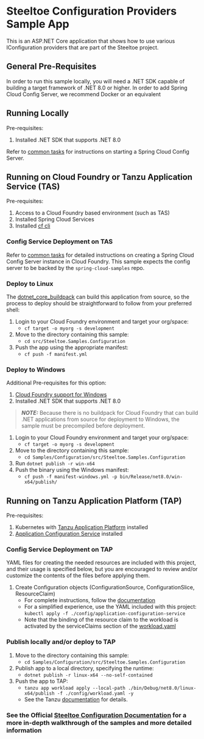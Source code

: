 ﻿# Steeltoe Configuration Providers Sample App

This is an ASP.NET Core application that shows how to use various IConfiguration providers that are part of the Steeltoe project.

## General Pre-Requisites

In order to run this sample locally, you will need a .NET SDK capable of building a target framework of .NET 8.0 or higher.
In order to add Spring Cloud Config Server, we recommend Docker or an equivalent

## Running Locally

Pre-requisites:

1. Installed .NET SDK that supports .NET 8.0

Refer to [common tasks](/CommonTasks.md#Spring-Cloud-Config-Server) for instructions on starting a Spring Cloud Config Server.

## Running on Cloud Foundry or Tanzu Application Service (TAS)

Pre-requisites:

1. Access to a Cloud Foundry based environment (such as TAS)
1. Installed Spring Cloud Services
1. Installed [cf cli](https://docs.cloudfoundry.org/cf-cli/install-go-cli.html)

### Config Service Deployment on TAS

Refer to [common tasks](/CommonTasks.md#Spring-Cloud-Config-Server#provision-sccs-on-cloud-foundry) for detailed instructions on creating a Spring Cloud Config Server instance in Cloud Foundry. This sample expects the config server to be backed by the `spring-cloud-samples` repo.

### Deploy to Linux

The [dotnet_core_buildpack](https://github.com/cloudfoundry/dotnet-core-buildpack) can build this application from source, so the process to deploy should be straightforward to follow from your preferred shell:

1. Login to your Cloud Foundry environment and target your org/space:
   - `cf target -o myorg -s development`
1. Move to the directory containing this sample:
   - `cd src/Steeltoe.Samples.Configuration`
1. Push the app using the appropriate manifest:
   - `cf push -f manifest.yml`

### Deploy to Windows

Additional Pre-requisites for this option:

1. [Cloud Foundry support for Windows](https://docs.vmware.com/en/VMware-Tanzu-Application-Service/5.0/tas-for-vms/windows-index.html)
1. Installed .NET SDK that supports .NET 8.0

>**_NOTE:_** Because there is no buildpack for Cloud Foundry that can build .NET applications from source for deployment to Windows, the sample must be precompiled before deployment.

1. Login to your Cloud Foundry environment and target your org/space:
   - `cf target -o myorg -s development`
1. Move to the directory containing this sample:
   - `cd Samples/Configuration/src/Steeltoe.Samples.Configuration`
1. Run `dotnet publish -r win-x64`
1. Push the binary using the Windows manifest:
   - `cf push -f manifest-windows.yml -p bin/Release/net8.0/win-x64/publish/`

## Running on Tanzu Application Platform (TAP)

Pre-requisites:

1. Kubernetes with [Tanzu Application Platform](https://docs.vmware.com/en/VMware-Tanzu-Application-Platform/index.html) installed
1. [Application Configuration Service](https://docs.vmware.com/en/Application-Configuration-Service-for-VMware-Tanzu/index.html) installed

<!-- TODO: confirm if the standard https://tanzu.academy/guides/developer-sandbox will work for this -->

### Config Service Deployment on TAP

YAML files for creating the needed resources are included with this project, and their usage is specified below, but you are encouraged to review and/or customize the contents of the files before applying them.

1. Create Configuration objects (ConfigurationSource, ConfigurationSlice, ResourceClaim)
   - For complete instructions, follow the [documentation](https://docs.vmware.com/en/Application-Configuration-Service-for-VMware-Tanzu/index.html)
   - For a simplified experience, use the YAML included with this project: `kubectl apply -f ./config/application-configuration-service`
   - Note that the binding of the resource claim to the workload is activated by the serviceClaims section of the [workload.yaml](./config/workload.yaml)

<!-- ### TODO Deploy to TAP from github-->

### Publish locally and/or deploy to TAP

1. Move to the directory containing this sample:
   - `cd Samples/Configuration/src/Steeltoe.Samples.Configuration`
1. Publish app to a local directory, specifying the runtime:
   - `dotnet publish -r linux-x64 --no-self-contained`
1. Push the app to TAP:
   - `tanzu app workload apply --local-path ./bin/Debug/net8.0/linux-x64/publish -f ./config/workload.yaml -y`
   - See the Tanzu [documentation](https://docs.vmware.com/en/VMware-Tanzu-Application-Platform/1.8/tap/getting-started-deploy-first-app.html) for details.

### See the Official [Steeltoe Configuration Documentation](https://docs.steeltoe.io/api/v3/configuration/) for a more in-depth walkthrough of the samples and more detailed information